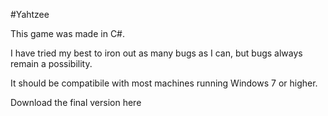 #Yahtzee

This game was made in C#.

I have tried my best to iron out as many bugs as I can, but bugs always remain a possibility.

It should be compatibile with most machines running Windows 7 or higher.

Download the final version here

